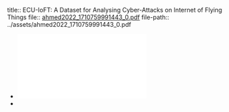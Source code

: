 title:: ECU-IoFT: A Dataset for Analysing Cyber-Attacks on Internet of Flying Things
file:: [ahmed2022_1710759991443_0.pdf](../assets/ahmed2022_1710759991443_0.pdf)
file-path:: ../assets/ahmed2022_1710759991443_0.pdf

- ![ECU-IoFT: A Dataset for Analysing Cyber-Attacks on Internet of Flying Things](../assets/ahmed2022_1710759991443_0.pdf)
-